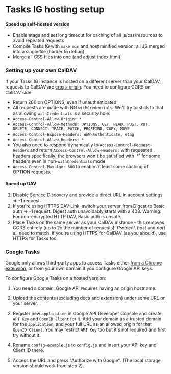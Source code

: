 # Tasks IG hosting setup

#### Speed up self-hosted version

* Enable etags and set long timeout for caching of all js/css/resources to avoid repeated requests
* Compile Tasks IG with `make min` and host minified version: all JS merged into a single file (harder to debug).
* Merge all CSS files into one (and adjust index.html)


### <a name="caldav"></a>Setting up your own CalDAV

If your Tasks IG instance is hosted on a different server than your CalDAV, requests to CalDAV are [cross-origin](https://developer.mozilla.org/en-US/docs/Web/HTTP/CORS). You need to configure CORS on CalDAV side:

* Return 200 on OPTIONS, even if unauthenticated
* All requests are made with NO `withCredentials`. We'll try to stick to that as allowing `withCredentials` is a security hole.
* `Access-Control-Allow-Origin: *`
* `Access-Control-Allow-Methods: OPTIONS, GET, HEAD, POST, PUT, DELETE, CONNECT, TRACE, PATCH, PROPFIND, COPY, MOVE`
* `Access-Control-Expose-Headers: WWW-Authenticate, etag`
* `Access-Control-Allow-Headers: *`
* You also need to respond dynamically to `Access-Control-Request-Headers` and return `Access-Control-Allow-Headers:` with requested headers specifically; the browsers won't be satisfied with '*' for some headers even in non-`withCredentials` mode.
* `Access-Control-Max-Age: 600` to enable at least some caching of OPTION requests.

#### Speed up DAV
1. Disable Service Discovery and provide a direct URL in account settings => -1 request.
2. If you're using HTTPS DAV Link, switch your server from Digest to Basic auth => -1 request. Digest auth unavoidably starts with a 403. Warning: For non-encrypted HTTP DAV, Basic auth is unsafe.
3. Place Tasks on the same server as your CalDAV instance - this removes CORS entirely (up to 2x the number of requests). _Protocol_, _host_ and _port_ all need to match. If you're using HTTPS for CalDAV (as you should), use HTTPS for Tasks too.


### <a name="gtasks"></a>Google Tasks
Google only allows third-party apps to access Tasks either [from a Chrome extension](../readme.md#extensions), or from your own domain if you configure Google API keys.

To configure Google Tasks on a hosted version:

1. You need a domain. Google API requires having an origin hostname.

2. Upload the contents (excluding docs and extension) under some URL on your server.

3. Register new ``application`` in Google API Developer Console and create ``API Key`` and ``OpenID Client`` for it. Add your domain as a trusted domain for the ``application``, and your full URL as an allowed origin for that ``OpenID Client``. You may restrict ``API Key`` too but it's not required and first try without it.

4. Rename ``config-example.js`` to ``config.js`` and insert your API key and Client ID there.

5. Access the URL and press "Authorize with Google". (The local storage version should work from step 2).
